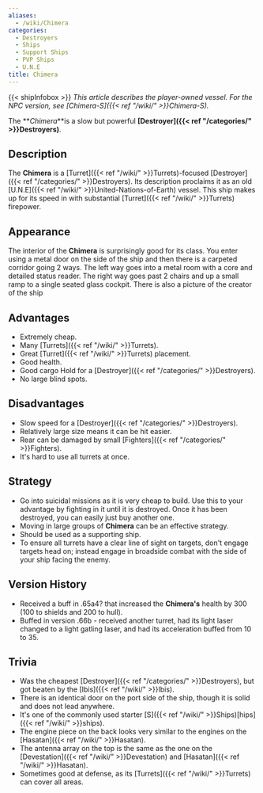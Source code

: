 ```yaml
---
aliases:
  - /wiki/Chimera
categories:
  - Destroyers
  - Ships
  - Support Ships
  - PVP Ships
  - U.N.E
title: Chimera
---
```


{{< shipInfobox >}} _This article describes the player-owned vessel. For the NPC version, see [Chimera-S]({{< ref "/wiki/" >}}Chimera-S)._

The **_Chimera_**is a slow but powerful **[Destroyer]({{< ref "/categories/" >}}Destroyers)**.

## Description

The **Chimera** is a [Turret]({{< ref "/wiki/" >}}Turrets)-focused [Destroyer]({{< ref "/categories/" >}}Destroyers). Its description proclaims it as an old [U.N.E]({{< ref "/wiki/" >}}United-Nations-of-Earth) vessel. This ship makes up for its speed in with substantial [Turret]({{< ref "/wiki/" >}}Turrets) firepower.

## Appearance

The interior of the **Chimera** is surprisingly good for its class. You enter using a metal door on the side of the ship and then there is a carpeted corridor going 2 ways. The left way goes into a metal room with a core and detailed status reader. The right way goes past 2 chairs and up a small ramp to a single seated glass cockpit. There is also a picture of the creator of the ship

## Advantages

- Extremely cheap.
- Many [Turrets]({{< ref "/wiki/" >}}Turrets).
- Great [Turret]({{< ref "/wiki/" >}}Turrets) placement.
- Good health.
- Good cargo Hold for a [Destroyer]({{< ref "/categories/" >}}Destroyers).
- No large blind spots.

## Disadvantages

- Slow speed for a [Destroyer]({{< ref "/categories/" >}}Destroyers).
- Relatively large size means it can be hit easier.
- Rear can be damaged by small [Fighters]({{< ref "/categories/" >}}Fighters).
- It's hard to use all turrets at once.

## Strategy

- Go into suicidal missions as it is very cheap to build. Use this to your advantage by fighting in it until it is destroyed. Once it has been destroyed, you can easily just buy another one.
- Moving in large groups of **Chimera** can be an effective strategy.
- Should be used as a supporting ship.
- To ensure all turrets have a clear line of sight on targets, don't engage targets head on; instead engage in broadside combat with the side of your ship facing the enemy.

## Version History

- Received a buff in .65a4? that increased the **Chimera's** health by 300 (100 to shields and 200 to hull).
- Buffed in version .66b - received another turret, had its light laser changed to a light gatling laser, and had its acceleration buffed from 10 to 35.

## Trivia

- Was the cheapest [Destroyer]({{< ref "/categories/" >}}Destroyers), but got beaten by the [Ibis]({{< ref "/wiki/" >}}Ibis).
- There is an identical door on the port side of the ship, though it is solid and does not lead anywhere.
- It's one of the commonly used starter [S]({{< ref "/wiki/" >}}Ships)[hips]({{< ref "/wiki/" >}}ships).
- The engine piece on the back looks very similar to the engines on the [Hasatan]({{< ref "/wiki/" >}}Hasatan).
- The antenna array on the top is the same as the one on the [Devestation]({{< ref "/wiki/" >}}Devestation) and [Hasatan]({{< ref "/wiki/" >}}Hasatan).
- Sometimes good at defense, as its [Turrets]({{< ref "/wiki/" >}}Turrets) can cover all areas.
